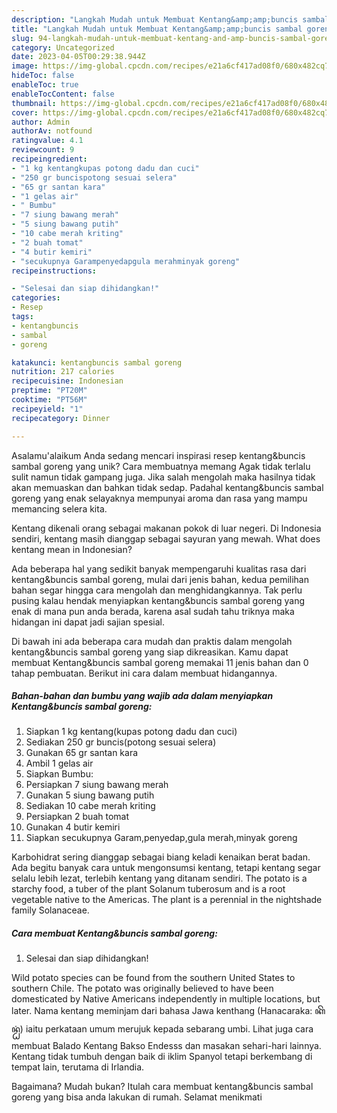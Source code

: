 ```yaml
---
description: "Langkah Mudah untuk Membuat Kentang&amp;amp;buncis sambal goreng{ yang Enak Banget"
title: "Langkah Mudah untuk Membuat Kentang&amp;amp;buncis sambal goreng{ yang Enak Banget"
slug: 94-langkah-mudah-untuk-membuat-kentang-and-amp-buncis-sambal-goreng-yang-enak-banget
category: Uncategorized
date: 2023-04-05T00:29:38.944Z
image: https://img-global.cpcdn.com/recipes/e21a6cf417ad08f0/680x482cq70/kentangbuncis-sambal-goreng-foto-resep-utama.jpg
hideToc: false
enableToc: true
enableTocContent: false
thumbnail: https://img-global.cpcdn.com/recipes/e21a6cf417ad08f0/680x482cq70/kentangbuncis-sambal-goreng-foto-resep-utama.jpg
cover: https://img-global.cpcdn.com/recipes/e21a6cf417ad08f0/680x482cq70/kentangbuncis-sambal-goreng-foto-resep-utama.jpg
author: Admin
authorAv: notfound
ratingvalue: 4.1
reviewcount: 9
recipeingredient:
- "1 kg kentangkupas potong dadu dan cuci"
- "250 gr buncispotong sesuai selera"
- "65 gr santan kara"
- "1 gelas air"
- " Bumbu"
- "7 siung bawang merah"
- "5 siung bawang putih"
- "10 cabe merah kriting"
- "2 buah tomat"
- "4 butir kemiri"
- "secukupnya Garampenyedapgula merahminyak goreng"
recipeinstructions:

- "Selesai dan siap dihidangkan!"
categories:
- Resep
tags:
- kentangbuncis
- sambal
- goreng

katakunci: kentangbuncis sambal goreng 
nutrition: 217 calories
recipecuisine: Indonesian
preptime: "PT20M"
cooktime: "PT56M"
recipeyield: "1"
recipecategory: Dinner

---
```



Asalamu'alaikum Anda sedang mencari inspirasi resep kentang&amp;buncis sambal goreng yang unik? Cara membuatnya memang Agak tidak terlalu sulit namun tidak gampang juga. Jika salah mengolah maka hasilnya tidak akan memuaskan dan bahkan tidak sedap. Padahal kentang&amp;buncis sambal goreng yang enak selayaknya mempunyai aroma dan rasa yang mampu memancing selera kita.


Kentang dikenali orang sebagai makanan pokok di luar negeri. Di Indonesia sendiri, kentang masih dianggap sebagai sayuran yang mewah. What does kentang mean in Indonesian?

Ada beberapa hal yang sedikit banyak mempengaruhi kualitas rasa dari kentang&amp;buncis sambal goreng, mulai dari jenis bahan, kedua pemilihan bahan segar hingga cara mengolah dan menghidangkannya. Tak perlu pusing kalau hendak menyiapkan kentang&amp;buncis sambal goreng yang enak di mana pun anda berada, karena asal sudah tahu triknya maka hidangan ini dapat jadi sajian spesial.


Di bawah ini ada beberapa cara mudah dan praktis dalam mengolah kentang&amp;buncis sambal goreng yang siap dikreasikan. Kamu dapat membuat Kentang&amp;buncis sambal goreng memakai 11 jenis bahan dan 0 tahap pembuatan. Berikut ini cara dalam membuat hidangannya.

<!--inarticleads1-->

##### Bahan-bahan dan bumbu yang wajib ada dalam menyiapkan Kentang&amp;buncis sambal goreng:

1. Siapkan 1 kg kentang(kupas potong dadu dan cuci)
1. Sediakan 250 gr buncis(potong sesuai selera)
1. Gunakan 65 gr santan kara
1. Ambil 1 gelas air
1. Siapkan  Bumbu:
1. Persiapkan 7 siung bawang merah
1. Gunakan 5 siung bawang putih
1. Sediakan 10 cabe merah kriting
1. Persiapkan 2 buah tomat
1. Gunakan 4 butir kemiri
1. Siapkan secukupnya Garam,penyedap,gula merah,minyak goreng


Karbohidrat sering dianggap sebagai biang keladi kenaikan berat badan. Ada begitu banyak cara untuk mengonsumsi kentang, tetapi kentang segar selalu lebih lezat, terlebih kentang yang ditanam sendiri. The potato is a starchy food, a tuber of the plant Solanum tuberosum and is a root vegetable native to the Americas. The plant is a perennial in the nightshade family Solanaceae. 

<!--inarticleads2-->

##### Cara membuat Kentang&amp;buncis sambal goreng:


1. Selesai dan siap dihidangkan!

Wild potato species can be found from the southern United States to southern Chile. The potato was originally believed to have been domesticated by Native Americans independently in multiple locations, but later. Nama kentang meminjam dari bahasa Jawa kenthang (Hanacaraka: ꦏꦼꦤ꧀ꦛꦁ) iaitu perkataan umum merujuk kepada sebarang umbi. Lihat juga cara membuat Balado Kentang Bakso Endesss dan masakan sehari-hari lainnya. Kentang tidak tumbuh dengan baik di iklim Spanyol tetapi berkembang di tempat lain, terutama di Irlandia. 

Bagaimana? Mudah bukan? Itulah cara membuat kentang&amp;buncis sambal goreng yang bisa anda lakukan di rumah. Selamat menikmati
